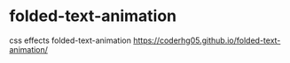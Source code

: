 # folded-text-animation
css effects folded-text-animation
https://coderhg05.github.io/folded-text-animation/
